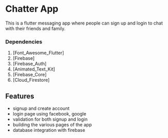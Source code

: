 # Chatter App
This is a flutter messaging app where people can sign up and login to chat with their friends and family.
  
### Dependencies
1. [Font_Awesome_Flutter]
2. [Firebase]
3. [Firebase_Auth]
4. [Animated_Text_Kit]
5. [Firebase_Core]
6. [Cloud_Firestore]

## Features
* signup and create account
* login page using facebook, google
* validation for both signup and login
* building the various pages of the app
* database integration with firebase
